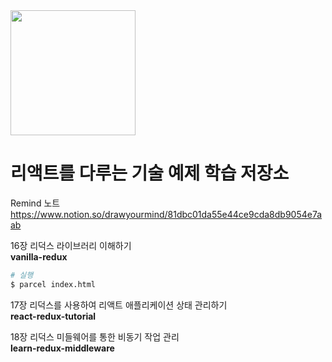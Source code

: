 <!-- ![image](https://image.yes24.com/momo/TopCate2535/MidCate006/253457270.jpg =100) -->

<img src="https://image.yes24.com/momo/TopCate2535/MidCate006/253457270.jpg" width="200">

# 리액트를 다루는 기술 예제 학습 저장소


Remind 노트  
https://www.notion.so/drawyourmind/81dbc01da55e44ce9cda8db9054e7aab

16장 리덕스 라이브러리 이해하기  
**vanilla-redux**

```bash
# 실행
$ parcel index.html
```

17장 리덕스를 사용하여 리액트 애플리케이션 상태 관리하기  
**react-redux-tutorial**

18장 리덕스 미들웨어를 통한 비동기 작업 관리  
**learn-redux-middleware**
